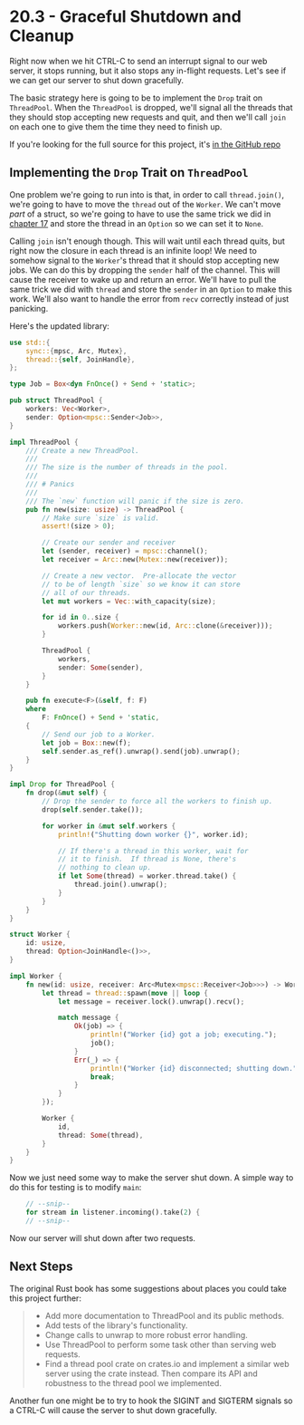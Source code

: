 # 20.3 - Graceful Shutdown and Cleanup

Right now when we hit CTRL-C to send an interrupt signal to our web server, it stops running, but it also stops any in-flight requests. Let's see if we can get our server to shut down gracefully.

The basic strategy here is going to be to implement the `Drop` trait on `ThreadPool`. When the `ThreadPool` is dropped, we'll signal all the threads that they should stop accepting new requests and quit, and then we'll call `join` on each one to give them the time they need to finish up.

If you're looking for the full source for this project, it's [in the GitHub repo](https://github.com/jwalton/rust-book-abridged/examples/ch20-graceful-shutdown)

## Implementing the `Drop` Trait on `ThreadPool`

One problem we're going to run into is that, in order to call `thread.join()`, we're going to have to move the `thread` out of the `Worker`. We can't move _part_ of a struct, so we're going to have to use the same trick we did in [chapter 17][chap17] and store the thread in an `Option` so we can set it to `None`.

Calling `join` isn't enough though. This will wait until each thread quits, but right now the closure in each thread is an infinite loop! We need to somehow signal to the `Worker`'s thread that it should stop accepting new jobs. We can do this by dropping the `sender` half of the channel. This will cause the receiver to wake up and return an error. We'll have to pull the same trick we did with `thread` and store the `sender` in an `Option` to make this work. We'll also want to handle the error from `recv` correctly instead of just panicking.

Here's the updated library:

```rust title="src/lib.rs"
use std::{
    sync::{mpsc, Arc, Mutex},
    thread::{self, JoinHandle},
};

type Job = Box<dyn FnOnce() + Send + 'static>;

pub struct ThreadPool {
    workers: Vec<Worker>,
    sender: Option<mpsc::Sender<Job>>,
}

impl ThreadPool {
    /// Create a new ThreadPool.
    ///
    /// The size is the number of threads in the pool.
    ///
    /// # Panics
    ///
    /// The `new` function will panic if the size is zero.
    pub fn new(size: usize) -> ThreadPool {
        // Make sure `size` is valid.
        assert!(size > 0);

        // Create our sender and receiver
        let (sender, receiver) = mpsc::channel();
        let receiver = Arc::new(Mutex::new(receiver));

        // Create a new vector.  Pre-allocate the vector
        // to be of length `size` so we know it can store
        // all of our threads.
        let mut workers = Vec::with_capacity(size);

        for id in 0..size {
            workers.push(Worker::new(id, Arc::clone(&receiver)));
        }

        ThreadPool {
            workers,
            sender: Some(sender),
        }
    }

    pub fn execute<F>(&self, f: F)
    where
        F: FnOnce() + Send + 'static,
    {
        // Send our job to a Worker.
        let job = Box::new(f);
        self.sender.as_ref().unwrap().send(job).unwrap();
    }
}

impl Drop for ThreadPool {
    fn drop(&mut self) {
        // Drop the sender to force all the workers to finish up.
        drop(self.sender.take());

        for worker in &mut self.workers {
            println!("Shutting down worker {}", worker.id);

            // If there's a thread in this worker, wait for
            // it to finish.  If thread is None, there's
            // nothing to clean up.
            if let Some(thread) = worker.thread.take() {
                thread.join().unwrap();
            }
        }
    }
}

struct Worker {
    id: usize,
    thread: Option<JoinHandle<()>>,
}

impl Worker {
    fn new(id: usize, receiver: Arc<Mutex<mpsc::Receiver<Job>>>) -> Worker {
        let thread = thread::spawn(move || loop {
            let message = receiver.lock().unwrap().recv();

            match message {
                Ok(job) => {
                    println!("Worker {id} got a job; executing.");
                    job();
                }
                Err(_) => {
                    println!("Worker {id} disconnected; shutting down.");
                    break;
                }
            }
        });

        Worker {
            id,
            thread: Some(thread),
        }
    }
}
```

Now we just need some way to make the server shut down. A simple way to do this for testing is to modify `main`:

```rust title="src/main.rs"
    // --snip--
    for stream in listener.incoming().take(2) {
    // --snip--
```

Now our server will shut down after two requests.

## Next Steps

The original Rust book has some suggestions about places you could take this project further:

> - Add more documentation to ThreadPool and its public methods.
> - Add tests of the library's functionality.
> - Change calls to unwrap to more robust error handling.
> - Use ThreadPool to perform some task other than serving web requests.
> - Find a thread pool crate on crates.io and implement a similar web server using the crate instead. Then compare its API and robustness to the thread pool we implemented.

Another fun one might be to try to hook the SIGINT and SIGTERM signals so a CTRL-C will cause the server to shut down gracefully.

[chap17]: ../ch17-object-oriented-features.md "Chapter 17: Object Oriented Features of Rust"
